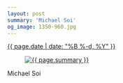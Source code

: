 ```yaml
---
layout: post
summary: 'Michael Soi'
og_image: 1350-960.jpg
---
```


<p>
 <time>
  <a href="/1350">
   {{ page.date | date: "%B %-d, %Y" }}
  </a>
 </time>
 <a href="/1350">
  <figure data-taken="5/4/2021">
   <img alt="{{ page.summary }}" sizes="(min-width: 700px) 50vw, calc(100vw - 2rem)" src="{{ site.assets_url }}/1350-480.jpg" srcset="{{ site.assets_url }}/1350-240.jpg 240w, {{ site.assets_url }}/1350-480.jpg 480w, {{ site.assets_url }}/1350-720.jpg 720w, {{ site.assets_url }}/1350-960.jpg 960w"/>
  </figure>
 </a>
 <span>
  Michael Soi
 </span>
</p>
